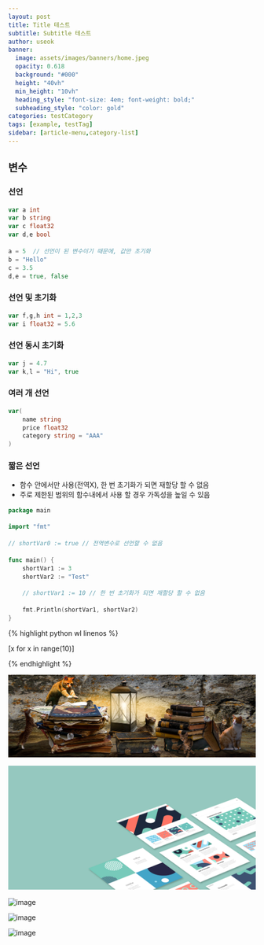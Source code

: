 ```yaml
---
layout: post
title: Title 테스트
subtitle: Subtitle 테스트
author: useok
banner:
  image: assets/images/banners/home.jpeg
  opacity: 0.618
  background: "#000"
  height: "40vh"
  min_height: "10vh"
  heading_style: "font-size: 4em; font-weight: bold;"
  subheading_style: "color: gold"
categories: testCategory
tags: [example, testTag]
sidebar: [article-menu,category-list]
---
```

## 변수

### 선언

```go
var a int
var b string
var c float32
var d,e bool

a = 5  // 선언이 된 변수이기 때문에, 값만 초기화
b = "Hello"
c = 3.5
d,e = true, false
```

### 선언 및 초기화

```go
var f,g,h int = 1,2,3
var i float32 = 5.6
```

### 선언 동시 초기화

```go
var j = 4.7
var k,l = "Hi", true
```

### 여러 개 선언

```go
var(
	name string
	price float32
	category string = "AAA"
)
```

### 짧은 선언

- 함수 안에서만 사용(전역X), 한 번 초기화가 되면 재할당 할 수 없음
- 주로 제한된 범위의 함수내에서 사용 할 경우 가독성을 높일 수 있음

```go
package main

import "fmt"

// shortVar0 := true // 전역변수로 선언할 수 없음

func main() {
	shortVar1 := 3
	shortVar2 := "Test"

	// shortVar1 := 10 // 한 번 초기화가 되면 재할당 할 수 없음

	fmt.Println(shortVar1, shortVar2)
}
```


{% highlight python wl linenos %}

[x for x in range(10)]

{% endhighlight %}



![image](/assets/images/banners/home.jpeg)

![image](/assets/images/banners/default.jpeg)

![image](https://user-images.githubusercontent.com/118060948/210904864-bf5defa0-5ea6-4d35-9a53-50ad3d63819d.png)

![image](https://user-images.githubusercontent.com/118060948/210904748-01d3e9f4-252b-44ee-be41-4b6e8f4c8a32.png)

![image](https://user-images.githubusercontent.com/118060948/210905570-d43ff0fe-deb1-46db-8d75-c2a09670c268.png)